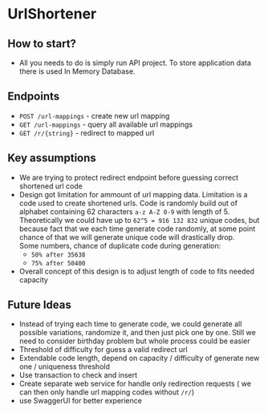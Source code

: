 # UrlShortener

## How to start?
- All you needs to do is simply run API project. To store application data there is used In Memory Database.

## Endpoints

- `POST /url-mappings` - create new url mapping
- `GET /url-mappings` - query all available url mappings
- `GET /r/{string}` - redirect to mapped url

## Key assumptions 
 - We are trying to protect redirect endpoint before guessing correct shortened url code
 - Design got limitation for ammount of url mapping data.
Limitation is a code used to create shortened urls.
Code is randomly build out of alphabet containing 62 characters `a-z A-Z 0-9` with length of 5.
Theoretically we could have up to `62^5 = 916 132 832` unique codes,
but because fact that we each time generate code randomly, at some point chance of that we will generate unique code will drastically drop.  
Some numbers, chance of duplicate code during generation: 
   - `50% after 35638`
   - `75% after 50400`
 - Overall concept of this design is to adjust length of code to fits needed capacity

## Future Ideas
- Instead of trying each time to generate code, we could generate all possible variations, randomize it, and then just pick one by one. Still we need to consider birthday problem but whole process could be easier
- Threshold of difficulty for guess a valid redirect url  
- Extendable code length, depend on capacity / difficulty of generate new one / uniqueness threshold
- Use transaction to check and insert
- Create separate web service for handle only redirection requests ( we can then only handle url mapping codes without `/r/`)
- use SwaggerUI for better experience 
